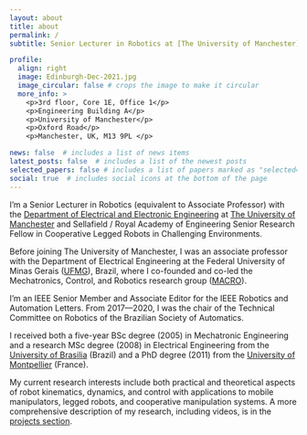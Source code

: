 ```yaml
---
layout: about
title: about
permalink: /
subtitle: Senior Lecturer in Robotics at [The University of Manchester](https://www.manchester.ac.uk/) and Sellafield / Royal Academy of Engineering Senior Research Fellow in Cooperative Legged Robots in Challenging Environments

profile:
  align: right
  image: Edinburgh-Dec-2021.jpg
  image_circular: false # crops the image to make it circular
  more_info: >
    <p>3rd floor, Core 1E, Office 1</p>
    <p>Engineering Building A</p>
    <p>University of Manchester</p>
    <p>Oxford Road</p>
    <p>Manchester, UK, M13 9PL </p>

news: false  # includes a list of news items
latest_posts: false  # includes a list of the newest posts
selected_papers: false # includes a list of papers marked as "selected={true}"
social: true  # includes social icons at the bottom of the page
---
```


I’m a Senior Lecturer in Robotics (equivalent to Associate Professor) with the [Department of Electrical and Electronic Engineering][#1] at [The University of Manchester][#2] and Sellafield / Royal Academy of Engineering Senior Research Fellow in Cooperative Legged Robots in Challenging Environments.

[#1]: https://www.eee.manchester.ac.uk/
[#2]: https://www.manchester.ac.uk/
[#3]: https://ufmg.br/
[#4]: https://www.linkedin.com/company/macroufmg/
[#5]: https://bvadorno.github.io/projects/

Before joining The University of Manchester, I was an associate professor with the Department of Electrical Engineering at the Federal University of Minas Gerais ([UFMG][#3]), Brazil, where I co-founded and co-led the Mechatronics, Control, and Robotics research group ([MACRO][#4]). 

I’m an IEEE Senior Member and Associate Editor for the IEEE Robotics and Automation Letters. From 2017—2020, I was the chair of the Technical Committee on Robotics of the Brazilian Society of Automatics.

I received both a five-year BSc degree (2005) in Mechatronic Engineering and a research MSc degree (2008) in Electrical Engineering from the [University of Brasilia](https://unb.br/) (Brazil) and a PhD degree (2011) from the [University of Montpellier](https://www.umontpellier.fr/en/) (France).

My current research interests include both practical and theoretical aspects of robot kinematics, dynamics, and control with applications to mobile manipulators, legged robots, and cooperative manipulation systems. A more comprehensive description of my research, including videos, is in the [projects section](https://bvadorno.github.io/projects/).
